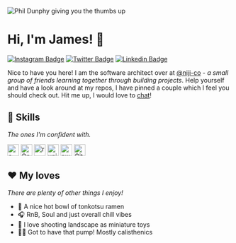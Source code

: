 ![Phil Dunphy giving you the thumbs up](https://media.giphy.com/media/fyOzfl3xTQJuo/giphy.gif)

# Hi, I'm James! 👋
[![Instagram Badge](https://img.shields.io/badge/-@__breadandjams-purple?style=flat&logo=instagram&logoColor=white&link=https://instagram.com/_breadandjams/)](https://instagram.com/_breadandjams)
[![Twitter Badge](https://img.shields.io/badge/-@__breadandjams-1ca0f1?style=flat&labelColor=1ca0f1&logo=twitter&logoColor=white&link=https://twitter.com/_breadandjams)](https://twitter.com/_breadandjams)
[![Linkedin Badge](https://img.shields.io/badge/-James%20Lim-blue?style=flat&logo=Linkedin&logoColor=white&link=https://www.linkedin.com/in/jlim/)](https://www.linkedin.com/in/jlim/)

Nice to have you here! I am the software architect over at [@niji-co](https://github.com/niji-co/) - _a small group of friends learning together through building projects_. Help yourself and have a look around at my repos, I have pinned a couple which I feel you should check out. Hit me up, I would love to [chat](https://instagram.com/_breadandjams)!

## 🚀 Skills

_The ones I'm confident with._

[<img alt="c++" width="26px" src="https://img.icons8.com/color/240/000000/c-plus-plus-logo.png" />](http://www.cplusplus.com/)
[<img alt="OpenGL" width="26px" src="https://www.opengl.org/img/opengl_logo.jpg" />](https://www.opengl.org/)
[<img alt="react" width="26px" src="https://img.icons8.com/color/240/000000/react-native.png" />](https://reactjs.org/)
[<img alt="unity" width="26px" src="https://img.icons8.com/ios-filled/250/000000/unity.png" />](https://unity.com/)
[<img alt="swift" width="26px" src="https://img.icons8.com/fluent/240/000000/swift.png" />](https://developer.apple.com/swift/)
[<img alt="Git" width="26px" src="https://img.icons8.com/color/240/000000/git.png" />](https://git-scm.com/)

## ❤️ My loves

_There are plenty of other things I enjoy!_

* 🍜 A nice hot bowl of tonkotsu ramen
* 🎧 RnB, Soul and just overall chill vibes
* 📸 I love shooting landscape as miniature toys
* 💪🏻 Got to have that pump! Mostly calisthenics

